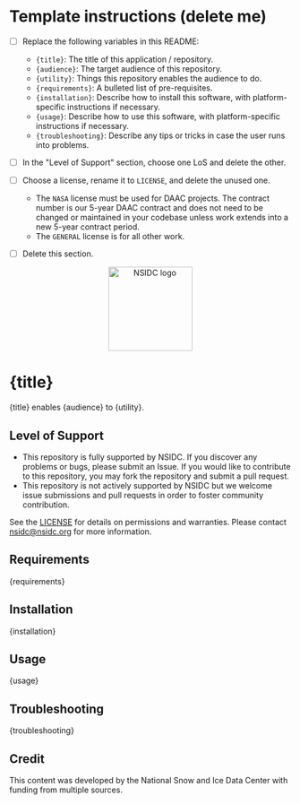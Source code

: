 # Template instructions (delete me)

- [ ] Replace the following variables in this README:
    * `{title}`: The title of this application / repository.
    * `{audience}`: The target audience of this repository.
    * `{utility}`: Things this repository enables the audience to do.
    * `{requirements}`: A bulleted list of pre-requisites.
    * `{installation}`: Describe how to install this software, with platform-specific
      instructions if necessary.
    * `{usage}`: Describe how to use this software, with platform-specific instructions
      if necessary.
    * `{troubleshooting}`: Describe any tips or tricks in case the user runs into
      problems.

- [ ] In the "Level of Support" section, choose one LoS and delete the other.

- [ ] Choose a license, rename it to `LICENSE`, and delete the unused one.
    * The `NASA` license must be used for DAAC projects. The contract number is our
      5-year DAAC contract and does not need to be changed or maintained in your
      codebase unless work extends into a new 5-year contract period.
    * The `GENERAL` license is for all other work.

- [ ] Delete this section.

<p align="center">
  <img alt="NSIDC logo" src="https://nsidc.org/themes/custom/nsidc/logo.svg" width="150" />
</p>


# {title}

{title} enables {audience} to {utility}.


## Level of Support

* This repository is fully supported by NSIDC. If you discover any problems or bugs,
  please submit an Issue. If you would like to contribute to this repository, you may fork
  the repository and submit a pull request.
* This repository is not actively supported by NSIDC but we welcome issue submissions and
  pull requests in order to foster community contribution.

See the [LICENSE](LICENSE) for details on permissions and warranties. Please contact
nsidc@nsidc.org for more information.


## Requirements

{requirements}


## Installation

{installation}


## Usage

{usage}


## Troubleshooting

{troubleshooting}


## Credit

This content was developed by the National Snow and Ice Data Center with funding from
multiple sources.
